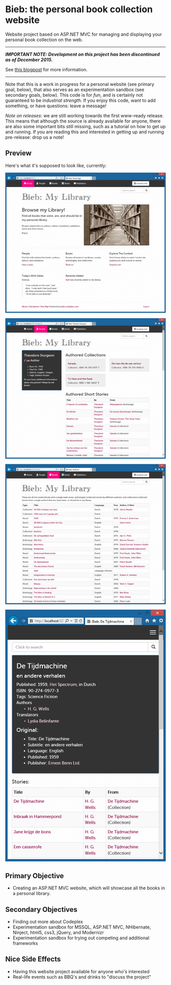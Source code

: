 # Bieb: the personal book collection website

Website project based on ASP.NET MVC for managing and displaying your personal book collection on the web.

----

***IMPORTANT NOTE: Development on this project has been discontinued as of December 2015.***

See [this blogpost](http://blog.jeroenheijmans.nl/2015/12/13/finishing-bieb/) for more information.

----

Note that this is a work in progress for a personal website (see primary goal, below), that also serves as an experimentation sandbox (see secondary goals, below). This code is for _fun_, and is certainly not guaranteed to be _industrial strength_. If you enjoy this code, want to add something, or have questions: leave a message!

*Note on releases*: we are still working towards the first www-ready release. This means that although the source is already available for anyone, there are also some important bits still missing, such as a tutorial on how to get up and running. If you are reading this and interested in getting up and running pre-release: drop us a note!

## Preview

Here's what it's supposed to look like, currently:

![Bieb-home-example.png](Bieb-home-example.png)

![Bieb-person-example.png](Bieb-person-example.png)

![Bieb-books-index-example.png](Bieb-books-index-example.png)

![Bieb-book-example.png](Bieb-book-example.png)

## Primary Objective

- Creating an ASP.NET MVC website, which will showcase all the books in a personal library.

## Secondary Objectives

- Finding out more about Codeplex
- Experimentation sandbox for MSSQL, ASP.NET MVC, NHibernate, Ninject, html5, css3, jQuery, and Modernizr
- Experimentation sandbox for trying out competing and additional frameworks

## Nice Side Effects

* Having this website project available for anyone who's interested
* Real-life events such as BBQ's and drinks to "discuss the project"
